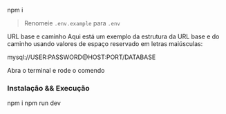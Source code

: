 

npm i

> Renomeie `.env.example` para `.env`

URL base e caminho
Aqui está um exemplo da estrutura da URL base e do caminho usando valores de espaço reservado em letras maiúsculas:

mysql://USER:PASSWORD@HOST:PORT/DATABASE

Abra o terminal e rode o comendo 

### Instalação && Execução
npm i
npm run dev
